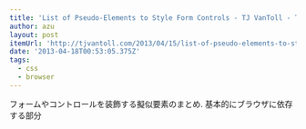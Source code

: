 ```yaml
---
title: 'List of Pseudo-Elements to Style Form Controls - TJ VanToll - Tutorials, Thoughts, and Ramblings on Front End Development'
author: azu
layout: post
itemUrl: 'http://tjvantoll.com/2013/04/15/list-of-pseudo-elements-to-style-form-controls'
date: '2013-04-18T00:53:05.375Z'
tags:
  - css
  - browser
---
```

フォームやコントロールを装飾する擬似要素のまとめ.
基本的にブラウザに依存する部分
